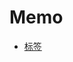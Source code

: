 # Memo

* [标签](https://github.com/ououn/UIN/tree/2.0.0.27/data/uin/tags#%E5%B7%B2%E5%88%B6%E4%BD%9C)
